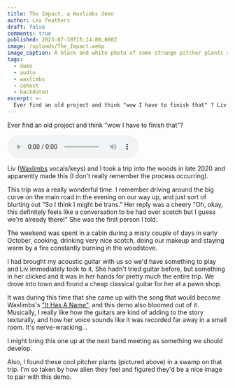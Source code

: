 ```yaml
---
title: The Impact, a Waxlimbs demo
author: Lex Feathers
draft: false
comments: true
published: 2023-07-30T15:14:00.000Z
image: /uploads/The_Impact.webp
image_caption: A black and white photo of some strange pitcher plants among dry leaves and moss
tags:
  - demo
  - audio
  - waxlimbs
  - cohost
  - backdated
excerpt: >-
  Ever find an old project and think "wow I have to finish that" ? Liv (Waxlimbs vocals/keys) and I took a trip into the woods in late 2020 and apparently made this.
---
```


Ever find an old project and think "wow I have to finish that"?

<audio controls src="/uploads/the_impact_demo_v1.mp3"></audio>

Liv (<a href="https://waxlimbs.com" target="_blank">Waxlimbs</a> vocals/keys) and I took a trip into the woods in late 2020 and apparently made this (I don't really remember the process occurring). 

This trip was a really wonderful time. I remember driving around the big curve on the main road in the evening on our way up, and just sort of blurting out "So I think I might be trans." 
Her reply was a cheery "Oh, okay, this definitely feels like a conversation to be had over scotch but I guess we're already there!" She was the first person I told.

The weekend was spent in a cabin during a misty couple of days in early October, cooking, drinking very nice scotch, doing our makeup and staying warm by a fire constantly burning in the woodstove. 

I had brought my acoustic guitar with us so we'd have something to play and Liv immediately took to it. She hadn't tried guitar before, but something in her clicked and it was in her hands for pretty much the entire trip. We drove into town and found a cheap classical guitar for her at a pawn shop.

It was during this time that she came up with the song that would become Waxlimbs's <a href="https://waxlimbs.bandcamp.com/track/it-has-a-name" target="_blank">"It Has A Name"</a>, and this demo also bloomed out of it.
Musically, I really like how the guitars are kind of adding to the story texturally, and how her voice sounds like it was recorded far away in a small room. It's nerve-wracking...

I might bring this one up at the next band meeting as something we should develop.

Also, I found these cool pitcher plants (pictured above) in a swamp on that trip. I'm so taken by how alien they feel and figured they'd be a nice image to pair with this demo.
